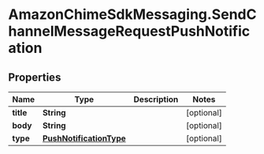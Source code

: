 # AmazonChimeSdkMessaging.SendChannelMessageRequestPushNotification

## Properties

Name | Type | Description | Notes
------------ | ------------- | ------------- | -------------
**title** | **String** |  | [optional] 
**body** | **String** |  | [optional] 
**type** | [**PushNotificationType**](PushNotificationType.md) |  | [optional] 


